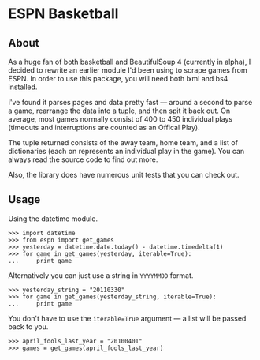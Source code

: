 ESPN Basketball
===============


About
-----

As a huge fan of both basketball and BeautifulSoup 4 (currently in alpha), I
decided to rewrite an earlier module I'd been using to scrape games from ESPN.
In order to use this package, you will need both lxml and bs4 installed.

I've found it parses pages and data pretty fast &mdash; around a second to
parse a game, rearrange the data into a tuple, and then spit it back out. On
average, most games normally consist of 400 to 450 individual plays (timeouts
and interruptions are counted as an Offical Play).

The tuple returned consists of the away team, home team, and a list of
dictionaries (each on represents an individual play in the game). You can
always read the source code to find out more.

Also, the library does have numerous unit tests that you can check out.


Usage
-----

Using the datetime module.

    >>> import datetime
    >>> from espn import get_games
    >>> yesterday = datetime.date.today() - datetime.timedelta(1)
    >>> for game in get_games(yesterday, iterable=True):
    ...     print game

Alternatively you can just use a string in `YYYYMMDD` format.

    >>> yesterday_string = "20110330"
    >>> for game in get_games(yesterday_string, iterable=True):
    ...     print game

You don't have to use the `iterable=True` argument &mdash; a list will be passed
back to you.

    >>> april_fools_last_year = "20100401"
    >>> games = get_games(april_fools_last_year)
